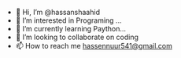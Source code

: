- 👋 Hi, I’m @hassanshaahid
- 👀 I’m interested in Programing  ...
- 🌱 I’m currently learning Paython...
- 💞️ I’m looking to collaborate on coding
- 📫 How to reach me hassennuur541@gmail.com

<!---
hassennuur541/hassennuur541 is a ✨ special ✨ repository because its `README.md` (this file) appears on your GitHub profile.
You can click the Preview link to take a look at your changes.
--->
